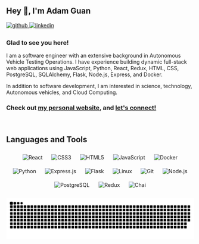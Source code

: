 ## Hey 👋, I'm Adam Guan  
  
<a href="https://github.com/adamhguan" target="_blank">
<img src=https://img.shields.io/badge/github-%2324292e.svg?&style=for-the-badge&logo=github&logoColor=white alt=github style="margin-bottom: 5px;" />
</a>
<a href="https://www.linkedin.com/in/adam-g-86922aa0/" target="_blank">
<img src=https://img.shields.io/badge/linkedin-%231E77B5.svg?&style=for-the-badge&logo=linkedin&logoColor=white alt=linkedin style="margin-bottom: 5px;" />
</a>  


### Glad to see you here!  
I am a software engineer with an extensive background in Autonomous Vehicle Testing Operations. I have experience building dynamic full-stack web applications using JavaScript, Python, React, Redux, HTML, CSS, PostgreSQL, SQLAlchemy, Flask, Node.js, Express, and Docker.

In addition to software development, I am interested in science, technology, Autonomous vehicles, and Cloud Computing. 
  
### Check out [my personal website](https://adamhguan.github.io/), and [let's connect!](https://www.linkedin.com/in/adam-g-86922aa0/)


<br/>  


## Languages and Tools  
<div align="center">  
<img style="margin: 10px" src="https://profilinator.rishav.dev/skills-assets/react-original-wordmark.svg" alt="React" height="25" />  
<img style="margin: 10px" src="https://profilinator.rishav.dev/skills-assets/css3-original-wordmark.svg" alt="CSS3" height="25" />  
<img style="margin: 10px" src="https://profilinator.rishav.dev/skills-assets/html5-original-wordmark.svg" alt="HTML5" height="25" />  
<img style="margin: 10px" src="https://profilinator.rishav.dev/skills-assets/javascript-original.svg" alt="JavaScript" height="25" />  
<img style="margin: 10px" src="https://profilinator.rishav.dev/skills-assets/docker-original-wordmark.svg" alt="Docker" height="25" />  
<img style="margin: 10px" src="https://profilinator.rishav.dev/skills-assets/python-original.svg" alt="Python" height="25" />  
<img style="margin: 10px" src="https://profilinator.rishav.dev/skills-assets/express-original-wordmark.svg" alt="Express.js" height="25" />  
<img style="margin: 10px" src="https://profilinator.rishav.dev/skills-assets/flask.png" alt="Flask" height="25" />  
<img style="margin: 10px" src="https://profilinator.rishav.dev/skills-assets/linux-original.svg" alt="Linux" height="25" />  
<img style="margin: 10px" src="https://profilinator.rishav.dev/skills-assets/git-scm-icon.svg" alt="Git" height="25" />  
<img style="margin: 10px" src="https://profilinator.rishav.dev/skills-assets/nodejs-original-wordmark.svg" alt="Node.js" height="25" />  
<img style="margin: 10px" src="https://profilinator.rishav.dev/skills-assets/postgresql-original-wordmark.svg" alt="PostgreSQL" height="25" />  
<img style="margin: 10px" src="https://profilinator.rishav.dev/skills-assets/redux-original.svg" alt="Redux" height="25" />  
<img style="margin: 10px" src="https://profilinator.rishav.dev/skills-assets/chai.png" alt="Chai" height="25" />  
</div>  

<br/>  

<!-- [![Cypress.io](https://img.shields.io/badge/tested%20with-Cypress-04C38E.svg)](https://www.cypress.io/) -->

<!-- ## Github Stats  
<table><tr><td valign="top" width="50%">

![AdamHGuan's GitHub stats](https://github-readme-stats.vercel.app/api?username=AdamHGuan&show_icons=true&theme=tokyonight)

</td><td valign="top" width="50%">

![Top Langs](https://github-readme-stats.vercel.app/api/top-langs/?username=AdamHGuan&layout=compact&theme=tokyonight)

</td></tr></table>  

<br/>  

  

#### Top Repositories


<a href="https://github.com/AdamHGuan/Roly-Poly">
  <img align="center" src="https://github-readme-stats.vercel.app/api/pin/?username=AdamHGuan&repo=Roly-Poly&theme=tokyonight" />
</a>
<a href="https://github.com/AdamHGuan/molla">
  <img align="center" src="https://github-readme-stats.vercel.app/api/pin/?username=AdamHGuan&repo=molla&theme=tokyonight" />
</a>
<a href="https://github.com/wylin94/AAw19d1-Tinybnb-Clone">
  <img align="center" src="https://github-readme-stats.vercel.app/api/pin/?username=wylin94&repo=AAw19d1-Tinybnb-Clone&theme=tokyonight" />
</a>
<a href="https://github.com/CroissantAhhh/TwoLeftThumbs">
  <img align="center" src="https://github-readme-stats.vercel.app/api/pin/?username=CroissantAhhh&repo=TwoLeftThumbs&theme=tokyonight" />
</a> -->

<picture>
  <source media="(prefers-color-scheme: dark)" srcset="https://raw.githubusercontent.com/AdamHGuan/AdamHGuan/output/github-contribution-grid-snake-dark.svg">
  <source media="(prefers-color-scheme: light)" srcset="https://raw.githubusercontent.com/AdamHGuan/AdamHGuan/output/github-contribution-grid-snake.svg">
  <img alt="github contribution grid snake animation" src="https://raw.githubusercontent.com/platane/platane/output/github-contribution-grid-snake.svg">
</picture>

